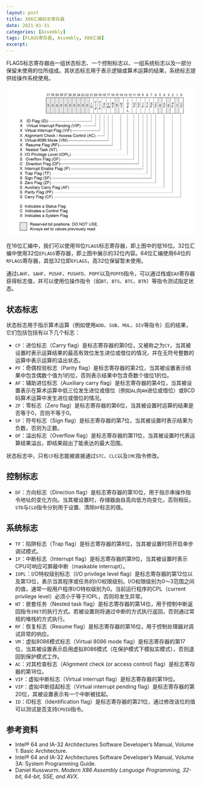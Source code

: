 ```yaml
---
layout: post
title: X86汇编标志寄存器
date: 2021-01-31
categories: [Assembly]
tags: [FLAGS寄存器, Assembly, X86汇编]
excerpt: 
---
```


FLAGS标志寄存器由一组状态标志、一个控制标志以、一组系统标志以及一部分保留未使用的位所组成。其状态标志用于表示逻辑或算术运算的结果，系统标志提供给操作系统使用。

![EFLAGS寄存器](/assets/images/assembly/248b0f00/eflags.png)

在16位汇编中，我们可以使用16位`FLAGS`标志寄存器，即上图中的低16位。32位汇编中使用32位`EFLAGS`寄存器，即上图中展示的32位内容。64位汇编使用64位的`RFLAGS`寄存器，其低32位即`EFLAGS`，高32位保留暂未使用。

通过`LAHF`、`SAHF`、`PUSHF`、`PUSHFD`、`POPF`以及`POPFD`指令，可以通过栈或`EAX`寄存器获得标志值，并可以使用位操作指令（如`BT`、`BTS`、`BTC`、`BTR`）等指令测试指定状态。

## 状态标志

状态标志用于指示算术运算（例如使用`ADD`、`SUB`、`MUL`、`DIV`等指令）后的结果，它们包括包括有以下几个标志：

- `CF`：进位标志（Carry flag）是标志寄存器的第0位，又被称之为`CY`，当其被设置时表示运算结果的最高有效位发生进位或借位的情况，并在无符号整数的运算中表示运算的溢出状态。
- `PF`：奇偶校验标志（Parity flag）是标志寄存器的第2位，当其被设置表示结果中包含偶数个值为1的位，否则表示结果中包含奇数个值位1的位。
- `AF`：辅助进位标志（Auxiliary carry flag）是标志寄存器的第4位，当其被设置表示在算术运算中低三位发生进位或借位（例如`AL`向`AH`进位或借位）或BCD码算术运算中发生进位或借位的情况。
- `ZF`：零标志（Zero flag）是标志寄存器的第6位，当其被设置时运算的结果是否等于0，否则不等于0。
- `SF`：符号标志（Sign flag）是标志寄存器的第7位，当其被设置时表示结果为负数，否则为正数。
- `OF`：溢出标志（Overflow flag）是标志寄存器的第11位，当其被设置时代表运算结果溢出，即结果超出了能表达的最大范围。

状态标志中，只有`CF`标志能被直接通过`STC`、`CLC`以及`CMC`指令修改。

## 控制标志

- `DF`：方向标志（Direction flag）是标志寄存器的第10位，用于指示串操作指令地址的变化方向。当其被设置时，存储器由自高向低方向变化，否则相反。`STD`与`CLD`指令分别用于设置、清除`DF`标志的值。

## 系统标志

- `TF`：陷阱标志（Trap flag）是标志寄存器的第8位，当其被设置时将开启单步调试模式。
- `IF`：中断标志（Interrupt flag）是标志寄存器的第9位，当其被设置时表示CPU可响应可屏蔽中断（maskable interrupt）。
- `IOPL`：I/O特权级别标志（I/O privilege level flag）是标志寄存器的第12位以及第13位，表示当其程序或任务的I/O权限级别。I/O权限级别为0～3范围之间的值，通常一般用户程序I/O特权级别为0。当前运行程序的CPL（current privilege level）必须小于等于IOPL，否则将发生异常。
- `NT`：嵌套任务（Nested task flag）是标志寄存器的第14位，用于控制中断返回指令`IRET`的执行方式。若被设置则将通过中断的方式执行返回，否则通过常规的堆栈的方式执行。
- `RF`：恢复标志（Resume flag）是标志寄存器的第16位，用于控制处理器对调试异常的响应。
- `VM`：虚拟8086模式标志（Virtual 8086 mode flag）是标志寄存器的第17位，当其被设置表示启用虚拟8086模式（在保护模式下模拟实模式），否则退回到保护模式工作。
- `AC`：对其检查标志（Alignment check (or access control) flag）是标志寄存器的第18位。
- `VIF`：虚拟中断标志（Virtual interrupt flag）是标志寄存器的第19位。
- `VIP`：虚拟中断挂起标志（Virtual interrupt pending flag）是标志寄存器的第20位，其被设置表示有一个中断被挂起。
- `ID`：ID标志（Identification flag）是标志寄存器的第21位，通过修改该位的值可以测试是否支持`CPUID`指令。

## 参考资料

- Intel® 64 and IA-32 Architectures Software Developer’s Manual, Volume 1: Basic Architecture.
- Intel® 64 and IA-32 Architectures Software Developer’s Manual, Volume 3A: System Programming Guide.
- Daniel Kusswurm. *Modern X86 Assembly Language Programming, 32-bit, 64-bit, SSE, and AVX*.
